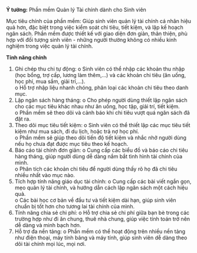 **Ý tưởng:** Phần mềm Quản lý Tài chính dành cho Sinh viên

Mục tiêu chính của phần mềm: Giúp sinh viên quản lý tài chính cá nhân hiệu quả hơn, đặc biệt trong việc kiểm soát chi tiêu, tiết kiệm, và lập kế hoạch ngân sách. Phần mềm được thiết kế với giao diện đơn giản, thân thiện, phù hợp với đối tượng sinh viên - những người thường không có nhiều kinh nghiệm trong việc quản lý tài chính.

**Tính năng chính**

1.	Ghi chép thu chi tự động:
o	Sinh viên có thể nhập các khoản thu nhập (học bổng, trợ cấp, lương làm thêm,...) và các khoản chi tiêu (ăn uống, học phí, mua sắm, giải trí,...).  
o	Hỗ trợ nhập liệu nhanh chóng, phân loại các khoản chi tiêu theo danh mục.
2.	Lập ngân sách hàng tháng:
o	Cho phép người dùng thiết lập ngân sách cho các mục tiêu khác nhau như ăn uống, học tập, giải trí, tiết kiệm.  
o	Phần mềm sẽ theo dõi và cảnh báo khi chi tiêu vượt quá ngân sách đã đặt ra.
3.	Theo dõi mục tiêu tiết kiệm:
o	Sinh viên có thể thiết lập các mục tiêu tiết kiệm như mua sách, đi du lịch, hoặc trả nợ học phí.  
o	Phần mềm sẽ giúp theo dõi tiến độ tiết kiệm và nhắc nhở người dùng nếu họ chưa đạt được mục tiêu theo kế hoạch.
4.	Báo cáo tài chính đơn giản:
o	Cung cấp các biểu đồ và báo cáo chi tiêu hàng tháng, giúp người dùng dễ dàng nắm bắt tình hình tài chính của mình.  
o	Phân tích các khoản chi tiêu để người dùng thấy rõ họ đã chi tiêu nhiều nhất vào mục nào.
5.	Tích hợp tính năng giáo dục tài chính:
o	Cung cấp các bài viết ngắn gọn, mẹo quản lý tài chính, và hướng dẫn cách lập ngân sách một cách hiệu quả.  
o	Các bài học cơ bản về đầu tư và tiết kiệm dài hạn, giúp sinh viên chuẩn bị tốt hơn cho tương lai tài chính của mình.
6.	Tính năng chia sẻ chi phí:
o	Hỗ trợ chia sẻ chi phí giữa bạn bè trong các trường hợp như đi ăn chung, thuê nhà chung, giúp việc tính toán trở nên dễ dàng và minh bạch hơn.
7.	Hỗ trợ đa nền tảng:
o	Phần mềm có thể hoạt động trên nhiều nền tảng như điện thoại, máy tính bảng và máy tính, giúp sinh viên dễ dàng theo dõi tài chính mọi lúc, mọi nơi.

